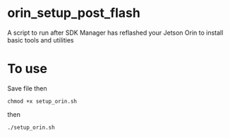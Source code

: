 # orin_setup_post_flash
A script to run after SDK Manager has reflashed your Jetson Orin to install basic tools and utilities

# To use
Save file then 
```
chmod +x setup_orin.sh
```
then
```
./setup_orin.sh
```
